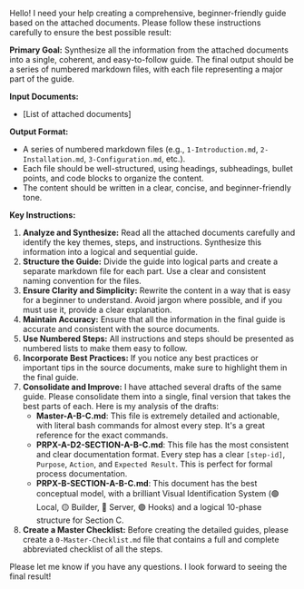 Hello! I need your help creating a comprehensive, beginner-friendly guide based on the attached documents. Please follow these instructions carefully to ensure the best possible result:

**Primary Goal:** Synthesize all the information from the attached documents into a single, coherent, and easy-to-follow guide. The final output should be a series of numbered markdown files, with each file representing a major part of the guide.

**Input Documents:**
*   [List of attached documents]

**Output Format:**
*   A series of numbered markdown files (e.g., `1-Introduction.md`, `2-Installation.md`, `3-Configuration.md`, etc.).
*   Each file should be well-structured, using headings, subheadings, bullet points, and code blocks to organize the content.
*   The content should be written in a clear, concise, and beginner-friendly tone.

**Key Instructions:**
1.  **Analyze and Synthesize:** Read all the attached documents carefully and identify the key themes, steps, and instructions. Synthesize this information into a logical and sequential guide.
2.  **Structure the Guide:** Divide the guide into logical parts and create a separate markdown file for each part. Use a clear and consistent naming convention for the files.
3.  **Ensure Clarity and Simplicity:** Rewrite the content in a way that is easy for a beginner to understand. Avoid jargon where possible, and if you must use it, provide a clear explanation.
4.  **Maintain Accuracy:** Ensure that all the information in the final guide is accurate and consistent with the source documents.
5.  **Use Numbered Steps:** All instructions and steps should be presented as numbered lists to make them easy to follow.
6.  **Incorporate Best Practices:** If you notice any best practices or important tips in the source documents, make sure to highlight them in the final guide.
7.  **Consolidate and Improve:** I have attached several drafts of the same guide. Please consolidate them into a single, final version that takes the best parts of each. Here is my analysis of the drafts:
    *   **Master-A-B-C.md**: This file is extremely detailed and actionable, with literal bash commands for almost every step. It's a great reference for the exact commands.
    *   **PRPX-A-D2-SECTION-A-B-C.md**: This file has the most consistent and clear documentation format. Every step has a clear `[step-id]`, `Purpose`, `Action`, and `Expected Result`. This is perfect for formal process documentation.
    *   **PRPX-B-SECTION-A-B-C.md**: This document has the best conceptual model, with a brilliant Visual Identification System (🟢 Local, 🟡 Builder, 🔴 Server, 🟣 Hooks) and a logical 10-phase structure for Section C.
8.  **Create a Master Checklist:** Before creating the detailed guides, please create a `0-Master-Checklist.md` file that contains a full and complete abbreviated checklist of all the steps.

Please let me know if you have any questions. I look forward to seeing the final result!